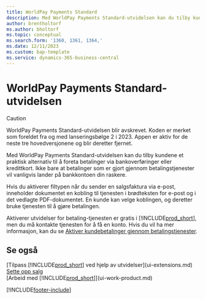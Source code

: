 ```yaml
---
title: WorldPay Payments Standard
description: Med WorldPay Payments Standard-utvidelsen kan du tilby kundene et praktisk alternativ til å foreta betalinger via bankoverføringer eller kredittkort.
author: brentholtorf
ms.author: bholtorf
ms.topic: conceptual
ms.search.form: '1360, 1361, 1364,'
ms.date: 12/11/2023
ms.custom: bap-template
ms.service: dynamics-365-business-central
---
```

# WorldPay Payments Standard-utvidelsen

> [!CAUTION]
> WorldPay Payments Standard-utvidelsen blir avskrevet. Koden er merket som foreldet fra og med lanseringsbølge 2 i 2023. Appen er aktiv for de neste tre hovedversjonene og blir deretter fjernet.

Med WorldPay Payments Standard-utvidelsen kan du tilby kundene et praktisk alternativ til å foreta betalinger via bankoverføringer eller kredittkort. Ikke bare at betalinger som er gjort gjennom betalingstjenester vil vanligvis lander på bankkontoen din raskere.

Hvis du aktiverer filtypen når du sender en salgsfaktura via e-post, inneholder dokumentet en kobling til tjenesten i brødteksten for e-post og i det vedlagte PDF-dokumentet. En kunde kan velge koblingen, og deretter bruke tjenesten til å gjøre betalingen.

Aktiverer utvidelser for betaling-tjenesten er gratis i [!INCLUDE[prod_short](includes/prod_short.md)], men du må kontakte tjenesten for å få en konto. Hvis du vil ha mer informasjon, kan du se [Aktiver kundebetalinger gjennom betalingstjenester](sales-how-enable-payment-service-extensions.md).

## Se også

[Tilpass [!INCLUDE[prod_short](includes/prod_short.md)] ved hjelp av utvidelser](ui-extensions.md)  
[Sette opp salg](sales-setup-sales.md)  
[Arbeid med [!INCLUDE[prod_short](includes/prod_short.md)]](ui-work-product.md)  

[!INCLUDE[footer-include](includes/footer-banner.md)]
